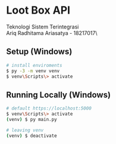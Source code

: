 # Loot Box API
Teknologi Sistem Terintegrasi\
Ariq Radhitama Ariasatya - 18217017\

## Setup (Windows)

```bash
# install enviroments
$ py -3 -m venv venv
$ venv\Scripts\> activate
```

## Running Locally (Windows)

```bash
# default https://localhost:5000
$ venv\Scripts\> activate
(venv) $ py main.py

# leaving venv
(venv) $ deactivate
```